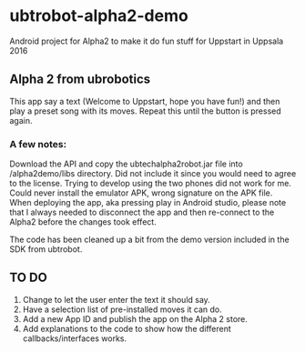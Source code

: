 # ubtrobot-alpha2-demo
Android project for Alpha2 to make it do fun stuff for Uppstart in Uppsala 2016

## Alpha 2 from ubrobotics

This app say a text (Welcome to Uppstart, hope you have fun!) and then play a preset song with its moves. Repeat this until the button is pressed again.

### A few notes:

Download the API and copy the ubtechalpha2robot.jar file into /alpha2demo/libs directory. Did not include it since you would need to agree to the license.
Trying to develop using the two phones did not work for me. Could never install the emulator APK, wrong signature on the APK file.
When deploying the app, aka pressing play in Android studio, please note that I always needed to disconnect the app and then re-connect to the Alpha2 before the changes took effect.

The code has been cleaned up a bit from the demo version included in the SDK from ubtrobot.

## TO DO

1. Change to let the user enter the text it should say.
2. Have a selection list of pre-installed moves it can do.
3. Add a new App ID and publish the app on the Alpha 2 store.
4. Add explanations to the code to show how the different callbacks/interfaces works.
